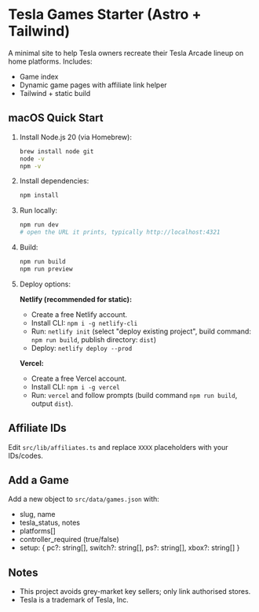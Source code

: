 # Tesla Games Starter (Astro + Tailwind)

A minimal site to help Tesla owners recreate their Tesla Arcade lineup on home platforms.
Includes:
- Game index
- Dynamic game pages with affiliate link helper
- Tailwind + static build

## macOS Quick Start

1) Install Node.js 20 (via Homebrew):
   ```bash
   brew install node git
   node -v
   npm -v
   ```

2) Install dependencies:
   ```bash
   npm install
   ```

3) Run locally:
   ```bash
   npm run dev
   # open the URL it prints, typically http://localhost:4321
   ```

4) Build:
   ```bash
   npm run build
   npm run preview
   ```

5) Deploy options:

   **Netlify (recommended for static):**
   - Create a free Netlify account.
   - Install CLI: `npm i -g netlify-cli`
   - Run: `netlify init` (select "deploy existing project", build command: `npm run build`, publish directory: `dist`)
   - Deploy: `netlify deploy --prod`

   **Vercel:**
   - Create a free Vercel account.
   - Install CLI: `npm i -g vercel`
   - Run: `vercel` and follow prompts (build command `npm run build`, output `dist`).

## Affiliate IDs
Edit `src/lib/affiliates.ts` and replace `XXXX` placeholders with your IDs/codes.

## Add a Game
Add a new object to `src/data/games.json` with:
- slug, name
- tesla_status, notes
- platforms[]
- controller_required (true/false)
- setup: { pc?: string[], switch?: string[], ps?: string[], xbox?: string[] }

## Notes
- This project avoids grey-market key sellers; only link authorised stores.
- Tesla is a trademark of Tesla, Inc.
